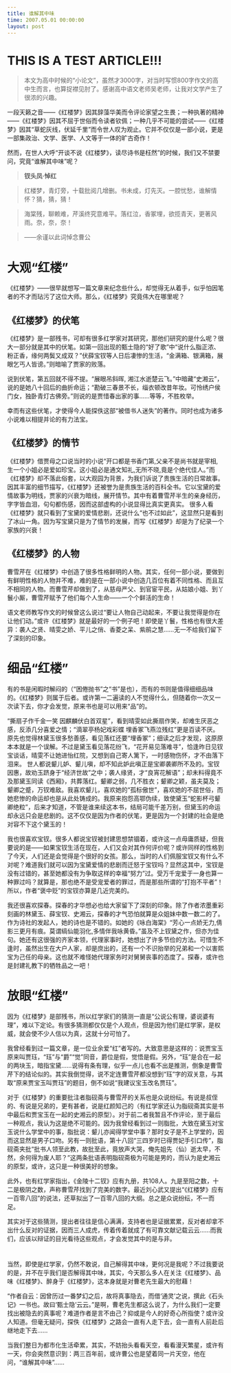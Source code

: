 ```yaml
---
title: 谁解其中味
time: 2007.05.01 00:00:00
layout: post
---
```

# THIS IS A TEST ARTICLE!!!
> 本文为高中时候的“小论文”，虽然才3000字，对当时写惯800字作文的高中生而言，也算捉襟见肘了。感谢高中语文老师吴老师，让我对文学产生了很浓的兴趣。
 
一段天籁之音——《红楼梦》因其辞藻华美而令评论家望之生畏；一种执著的精神——《红楼梦》因其不屈于世俗而令读者钦佩；一种几乎不可能的尝试——《红楼梦》因其“草蛇灰线，伏延千里”而令世人叹为观止。它并不仅仅是一部小说，更是一部集政治、文学、医学、人文等于一体的旷古奇作！

然而，在世人大呼“开谈不说《红楼梦》，读尽诗书是枉然”的时候，我们又不禁要问，究竟“谁解其中味”呢？

> **钗头凤·悼红**

> 红楼梦，青灯旁，十载批阅几增删。书未成，灯先灭。一腔忧愁，谁解情怀？猜，猜，猜！

> 海棠残，聊赖难，芹溪终究意难平。落红泣，香冢埋，欲揽青天，更著风雨。奈，奈，奈！

> ——余谨以此词悼念曹公
 
# 大观“红楼”

《红楼梦》——很早就想写一篇文章来纪念些什么，却觉得无从着手，似乎怕因笔者的不才而玷污了这位大师。那么，《红楼梦》究竟伟大在哪里呢？

## 《红楼梦》的伏笔

《红楼梦》是一部残书，可却有很多红学家对其研究，那他们研究的是什么呢？很大一部分就是其中的伏笔。如第一回出现的甄士隐的“好了歌”中“说什么脂正浓、粉正香，缘何两鬓又成双？”伏薛宝钗等人日后凄惨的生活，“金满箱、银满箱，展眼乞丐人皆谤。”则暗喻了贾家的败落。

说到伏笔，第五回就不得不提。“展眼吊斜晖, 湘江水逝楚云飞。”中暗藏“史湘云”，说的是她八十回后的曲折命运；“勘破三春景不长，缁衣顿改昔年妆。可怜绣户侯门女，独卧青灯古佛旁。”则说的是贾惜春出家的事……等等，不胜枚举。

幸而有这些伏笔，才使得今人能探佚这部“被借书人迷失”的著作。同时也成为诸多小说难以相提并论的有力法宝。

## 《红楼梦》的情节

《红楼梦》借贾母之口说当时的小说“开口都是书香门第,父亲不是尚书就是宰相,生一个小姐必是爱如珍宝。这小姐必是通文知礼,无所不晓,竟是个绝代佳人。”而《红楼梦》却不落此俗套，以大观园为背景，为我们诉说了贵族生活的日常故事。因其丰富的细节描写，《红楼梦》还被誉为是贵族生活的百科全书。它以宝黛的爱情故事为明线，贾家的兴衰为暗线，展开情节。其中有着曹雪芹半生的亲身经历，字字皆血泪，句句都伤感，因而这部虚构的小说显得比真实更真实。
    很多人看《红楼梦》就只看到了宝黛的爱情悲剧，还说什么“也不过如此”，这显然只是看到了冰山一角。因为写宝黛只是为了情节的发展，而写《红楼梦》却是为了纪录一个家族的兴衰！

## 《红楼梦》的人物

曹雪芹在《红楼梦》中创造了很多性格鲜明的人物。其实，任何一部小说，要做到有鲜明性格的人物并不难，难的是在一部小说中创造几百位有着不同性格、而且互不相同的人物。而曹雪芹却做到了，从慈母严父、到官宦平民，从姑娘小姐、到丫鬟小厮，曹雪芹赋予了他们每个人生命——一个个鲜活的生命！

语文老师教写作文的时候曾这么说过“要让人物自己动起来，不要让我觉得是你在让他们动。”或许《红楼梦》就是最好的一个例子吧！即使是丫鬟，性格也有很大差异：袭人之贤、晴雯之娇、平儿之俏、香菱之呆、紫鹃之慧……无一不给我们留下了深刻的印象。

# 细品“红楼”

有的书是闲暇时解闷的（“困倦抛书”之“书”是也），而有的书则是值得细细品味的。《红楼梦》则属于后者。或许第一二遍读的人不觉得什么，但随着你一次又一次读下去，你才会发觉，原来书也是可以用来“品”的。

“撕扇子作千金一笑  因麒麟伏白首双星”，看到晴雯如此撕扇作笑，却难生厌恶之感，反添几分喜爱之情；“滴翠亭杨妃戏彩蝶  埋香冢飞燕泣残红”更是百读不厌。原先也觉得林黛玉很多愁善感，看见落红还要“埋香冢”；细读之后才发现，这原原本本就是一个误解。不过是黛玉看见落花纷飞，“花开易见落难寻”，恰逢昨日见钗宝谈话，晴雯不让她进怡红院，又想到自己寄人篱下，一时感物伤怀，才不由落下泪来。
 世人都说颦儿妒、颦儿嗔，却不知此妒此嗔正是宝卿袭卿所不及的。宝钗因惠，故劝玉跻身于“经济世故”之中；袭人缘贤，才“良宵花解语”；却未料得竟不及那黛玉同读《西厢》，共葬落红。颦卿之弱，几不胜衣；颦卿之颖，虽夫莫及；颦卿之蹙，万钗难敌。我喜欢颦儿，喜欢她的“孤标傲世”，喜欢她的不屈世俗，而她悲惨的命运却也是从此处铸成的。我原来抱怨高鄂伪续，致使黛玉“蛇影杯弓颦卿绝粒”，后来才知道，不管是谁来续这本书，结局可能千差万别，但黛玉的命运却永远只会是悲剧的。这不仅仅是因为作者的伏笔，更是因为一个封建的社会是绝对容不下这个黛玉的！
 
我也很喜欢宝钗。很多人都说宝钗被封建思想禁锢着，或许这一点毋庸质疑，但我要说的是——如果宝钗生活在现在，人们又会对其作何评价呢？或许同样的性格到了今天，人们还是会觉得是个很好的女孩。那么，当时的人们佩服宝钗又有什么不对呢？难道我们就可以因为宝黛爱情的悲剧而迁怒于宝钗吗？显然这其中，宝钗是没有过错的，甚至她都没有为争取这样的幸福“努力”过。受万千宠爱于一身也算一种罪过吗？就算是，那也绝不是受宠爱者的罪过，而是那些所谓的“打抱不平者”！所以，作者“褒中贬”的宝钗亦算是几近完美的。

我还很喜欢探春。探春的才华想必也给大家留下了深刻的印象。除了作者浓墨重彩刻画的林黛玉、薛宝钗、史湘云，探春的才气恐怕就算是众姐妹中数一数二的了。作为诗社的发起人，她的诗也是不错的。如她的《咏白海棠》“芳心一点娇无力,倩影三更月有痕。莫谓缟仙能羽化,多情伴我咏黄昏。”虽及不上钗黛之作，但亦为佳句。她还有这很强的齐家本领，代理家事时，她想出了许多节俭的方法。可惜生不逢时，虽然出生在大户人家，却是庶出的，还有一个不识抬举的兄弟和一个以害熙宝为己任的母亲。这也就不难怪她代理家务时对舅舅丧事的态度了。探春，或许也是封建礼教下的牺牲品之一吧！
 
# 放眼“红楼”

因为《红楼梦》是部残书，所以红学家们的猜测一直是“公说公有理，婆说婆有理”，难以下定论。有很多猜测都仅仅是个人观点，但是因为他们是红学家，是权威，就会使不少人信以为真，这就十分可怕了。

我曾经看到过一篇文章，是一位业余爱“红”者写的。大致意思是这样的：说贾宝玉原来叫贾珏，“珏”与“爵”“觉”同音，爵位是假，觉悟是假。另外，“珏”是合在一起的两块玉，暗指宝黛……说得有条有理，似乎一点儿也看不出是推测，倒象是曹雪芹下的结论似的。其实我倒觉得，说不定连曹雪芹都没想到“珏”字的双关意，与其取“原来贾宝玉叫贾珏”的题目，倒不如说“我建议宝玉改名贾珏”。

对于《红楼梦》的重要批注者脂砚斋与曹雪芹的关系也是众说纷纭。有说是叔侄的、有说是兄弟的，更有甚者，说是红颜知己的（有红学家还认为脂砚斋其实是书中最后和贾宝玉在一起的史湘云的原型）。对于前二者我暂且不作评论，至于最后一种观点，我认为这是绝不可能的。因为我曾经看到过一则脂批，大致在黛玉对宝玉说什么学堂中的事，脂批说：颦儿亦闻得学堂中事？那时女子是不上学堂的，因而这显然是男子口吻。另有一则批语，第十八回“三四岁时已得贾妃手引口传”，脂砚斋夹批“批书人领至此教，故批至此，竟放声大哭，俺先姐先（仙）逝太早，不然，余何得为废人耶？”这两条批语表明脂砚斋极为可能是男的，而认为是史湘云的原型，或许，这只是一种很美好的想象。

此外，也有红学家指出，《金陵十二钗》应有九册，共108人。九是至阳之数，十二是极阴之数，声称曹雪芹找到了完美的数字。最近刘心武又提出“《红楼梦》应有一百零八回”的说法，还草拟出了一百零八回的大纲。总之是众说纷纭，不一而足。

其实对于这些猜测，提出者往往是信心满满，支持者也是证据累累，反对者却拿不出什么反对的证据，因而三人成虎，传着传着就成了有可靠文献记载云云……而我们，应该以辩证的目光看待这些观点，才会发觉其中的是与非。

# 
 当然，即使是红学家，仍然不敢说，自己解得其中味，更何况是我呢？不过我要说的是，并不在乎我们是否解得其中味，其实，今天那么多人在关注《红楼梦》、品味《红楼梦》、醉身于《红楼梦》，这本身就是对曹老先生最大的慰藉！

“作者自云：因曾历过一番梦幻之后，故将真事隐去，而借‘通灵’之说，撰此《石头记》一书也。故曰‘甄士隐’云云。”是啊，曹老先生都这么说了，为什么我们一定要找出被隐去的真事呢？难道作者是言不由己？抑或是今人的好奇心所指使？或许没人知道。但毫无疑问，探佚《红楼梦》之路会一直有人走下去，会一直有人前赴后继地走下去……

当我们整日为都市化生活牵累，其实，不妨抬头看看天空，看看漫天繁星，或许有一天，你会突然意识到：两三百年前，或许曹公也是望着同一片天空，他在问，“谁解其中味”……
